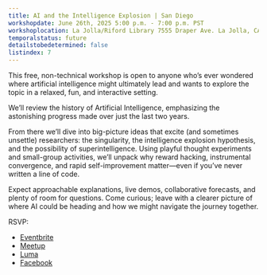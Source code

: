 ```yaml
---
title: AI and the Intelligence Explosion | San Diego
workshopdate: June 26th, 2025 5:00 p.m. - 7:00 p.m. PST
workshoplocation: La Jolla/Riford Library 7555 Draper Ave. La Jolla, CA 92037
temporalstatus: future
detailstobedetermined: false
listindex: 7
---
```

This free, non-technical workshop is open to anyone who’s ever wondered where artificial intelligence might ultimately lead and wants to explore the topic in a relaxed, fun, and interactive setting.

We’ll review the history of Artificial Intelligence, emphasizing the astonishing progress made over just the last two years.

From there we’ll dive into big-picture ideas that excite (and sometimes unsettle) researchers: the singularity, the intelligence explosion hypothesis, and the possibility of superintelligence. Using playful thought experiments and small-group activities, we’ll unpack why reward hacking, instrumental convergence, and rapid self-improvement matter—even if you’ve never written a line of code.

Expect approachable explanations, live demos, collaborative forecasts, and plenty of room for questions. Come curious; leave with a clearer picture of where AI could be heading and how we might navigate the journey together.

RSVP:

+ [Eventbrite](https://www.eventbrite.com/e/ai-and-the-intelligence-explosion-san-diego-tickets-1388682259019?aff=oddtdtcreator)
+ [Meetup](https://www.meetup.com/ai-safety-awareness-group-san-diego/events/308166589/)
+ [Luma](https://lu.ma/0ojwndtn)
+ [Facebook](https://www.facebook.com/events/2220228468432890/)
